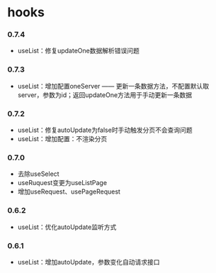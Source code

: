 # hooks

### 0.7.4

- useList：修复updateOne数据解析错误问题

### 0.7.3

- useList：增加配置oneServer —— 更新一条数据方法，不配置默认取server，参数为id；返回updateOne方法用于手动更新一条数据

### 0.7.2

- useList：修复autoUpdate为false时手动触发分页不会查询问题
- useList：增加配置：不渲染分页

### 0.7.0

- 去除useSelect
- useRuquest变更为useListPage
- 增加useRequest、usePageRequest

### 0.6.2

- useList：优化autoUpdate监听方式

### 0.6.1

- useList：增加autoUpdate，参数变化自动请求接口
